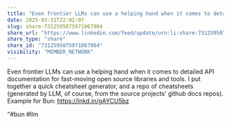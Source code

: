```yaml
---
title: "Even frontier LLMs can use a helping hand when it comes to detailed API…"
date: 2025-03-31T22:02:07
slug: share-7312595075971067904
share_url: "https://www.linkedin.com/feed/update/urn:li:share:7312595075971067904"
share_type: "share"
share_id: "7312595075971067904"
visibility: "MEMBER_NETWORK"
---
```


Even frontier LLMs can use a helping hand when it comes to detailed API documentation for fast-moving open source libraries and tools. I put together a quick cheatsheet generator, and a repo of cheatsheets (generated by LLM, of course, from the source projects' github docs repos). Example for Bun: https://lnkd.in/gAYCU5bz

"#bun #llm
